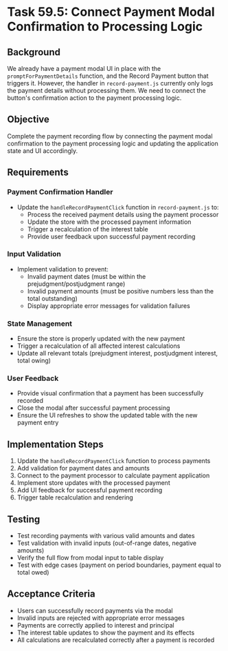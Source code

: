 # Task 59.5: Connect Payment Modal Confirmation to Processing Logic

## Background
We already have a payment modal UI in place with the `promptForPaymentDetails` function, and the Record Payment button that triggers it. However, the handler in `record-payment.js` currently only logs the payment details without processing them. We need to connect the button's confirmation action to the payment processing logic.

## Objective
Complete the payment recording flow by connecting the payment modal confirmation to the payment processing logic and updating the application state and UI accordingly.

## Requirements

### Payment Confirmation Handler
- Update the `handleRecordPaymentClick` function in `record-payment.js` to:
  - Process the received payment details using the payment processor
  - Update the store with the processed payment information
  - Trigger a recalculation of the interest table
  - Provide user feedback upon successful payment recording

### Input Validation
- Implement validation to prevent:
  - Invalid payment dates (must be within the prejudgment/postjudgment range)
  - Invalid payment amounts (must be positive numbers less than the total outstanding)
  - Display appropriate error messages for validation failures

### State Management
- Ensure the store is properly updated with the new payment
- Trigger a recalculation of all affected interest calculations
- Update all relevant totals (prejudgment interest, postjudgment interest, total owing)

### User Feedback
- Provide visual confirmation that a payment has been successfully recorded
- Close the modal after successful payment processing
- Ensure the UI refreshes to show the updated table with the new payment entry

## Implementation Steps
1. Update the `handleRecordPaymentClick` function to process payments
2. Add validation for payment dates and amounts
3. Connect to the payment processor to calculate payment application
4. Implement store updates with the processed payment
5. Add UI feedback for successful payment recording
6. Trigger table recalculation and rendering

## Testing
- Test recording payments with various valid amounts and dates
- Test validation with invalid inputs (out-of-range dates, negative amounts)
- Verify the full flow from modal input to table display
- Test with edge cases (payment on period boundaries, payment equal to total owed)

## Acceptance Criteria
- Users can successfully record payments via the modal
- Invalid inputs are rejected with appropriate error messages
- Payments are correctly applied to interest and principal
- The interest table updates to show the payment and its effects
- All calculations are recalculated correctly after a payment is recorded

